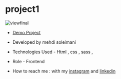 # project1
![viewfinal](https://s6.uupload.ir/files/annotation_2023-10-07_230218_2pdz.png)

- [Demo Project]()

- Developed by mehdi soleimani

- Technologies Used - Html , css , sass ,

- Role - Frontend

- How to reach me : with my [instagram](https://instagram.com/mehdi_soleimani_web?igshid=mzrlodbinwflza==) and [linkedin](https://www.linkedin.com/in/mehdi-soleimani-38597328b/)
